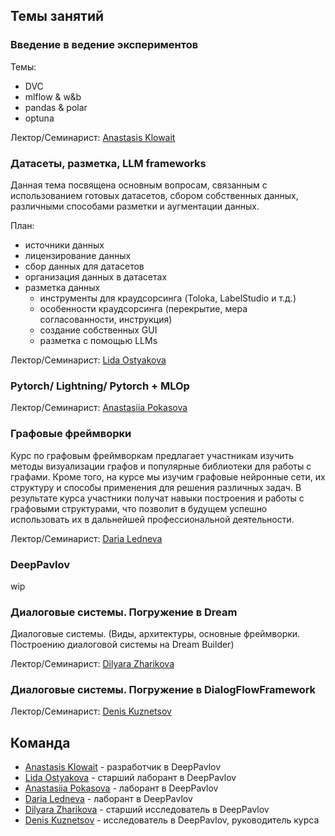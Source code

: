 ## Темы занятий
### Введение в ведение экспериментов
Темы:
- DVC
- mlflow  & w&b
- pandas & polar
- optuna

Лектор/Семинарист: [Anastasis Klowait](https://t.me/nstsj)

### Датасеты, разметка, LLM frameworks 
Данная тема посвящена основным вопросам, связанным с использованием готовых датасетов, сбором собственных данных, различными способами разметки и аугментации данных.

План:
- источники данных
- лицензирование данных
- сбор данных для датасетов
- организация данных в датасетах
- разметка данных
  - инструменты для краудсорсинга (Toloka, LabelStudio и т.д.)
  - особенности краудсорсинга (перекрытие, мера согласованности,  инструкция)
  - создание собственных GUI
  - разметка с помощью LLMs


Лектор/Семинарист: [Lida Ostyakova](https://t.me/lostaaa15)

### Pytorch/ Lightning/ Pytorch + MLOp


Лектор/Семинарист: [Anastasiia Pokasova](https://t.me/neoisalie)

### Графовые фреймворки

Курс по графовым фреймворкам предлагает участникам изучить методы визуализации графов и популярные библиотеки для работы с графами. Кроме того, на курсе мы изучим графовые нейронные сети, их структуру и способы применения для решения различных задач. В результате курса участники получат навыки построения и работы с графовыми структурами, что позволит в будущем успешно использовать их в дальнейшей профессиональной деятельности.

Лектор/Семинарист: [Daria Ledneva](https://t.me/LadaNik13)
### DeepPavlov
wip

### Диалоговые системы. Погружение в Dream
Диалоговые системы. (Виды, архитектуры, основные фреймворки. Построению диалоговой системы на Dream Builder)

Лектор/Семинарист: [Dilyara Zharikova](https://t.me/dilyararimovna)
### Диалоговые системы. Погружение в DialogFlowFramework

Лектор/Семинарист: [Denis Kuznetsov](https://t.me/kudep)


## Команда

- [Anastasis Klowait](https://t.me/nstsj) - разработчик в DeepPavlov
- [Lida Ostyakova](https://t.me/lostaaa15) - старший лаборант в DeepPavlov
- [Anastasiia Pokasova](https://t.me/neoisalie) - лаборант в DeepPavlov
- [Daria Ledneva](https://t.me/LadaNik13) - лаборант в DeepPavlov
- [Dilyara Zharikova](https://t.me/dilyararimovna) - старший исследователь в DeepPavlov
- [Denis Kuznetsov](https://t.me/kudep) - исследователь в DeepPavlov, руководитель курса
